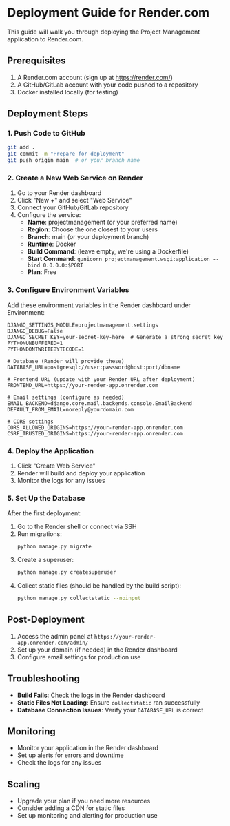 # Deployment Guide for Render.com

This guide will walk you through deploying the Project Management application to Render.com.

## Prerequisites

1. A Render.com account (sign up at https://render.com/)
2. A GitHub/GitLab account with your code pushed to a repository
3. Docker installed locally (for testing)

## Deployment Steps

### 1. Push Code to GitHub

```bash
git add .
git commit -m "Prepare for deployment"
git push origin main  # or your branch name
```

### 2. Create a New Web Service on Render

1. Go to your Render dashboard
2. Click "New +" and select "Web Service"
3. Connect your GitHub/GitLab repository
4. Configure the service:
   - **Name**: projectmanagement (or your preferred name)
   - **Region**: Choose the one closest to your users
   - **Branch**: main (or your deployment branch)
   - **Runtime**: Docker
   - **Build Command**: (leave empty, we're using a Dockerfile)
   - **Start Command**: `gunicorn projectmanagement.wsgi:application --bind 0.0.0.0:$PORT`
   - **Plan**: Free

### 3. Configure Environment Variables

Add these environment variables in the Render dashboard under Environment:

```
DJANGO_SETTINGS_MODULE=projectmanagement.settings
DJANGO_DEBUG=False
DJANGO_SECRET_KEY=your-secret-key-here  # Generate a strong secret key
PYTHONUNBUFFERED=1
PYTHONDONTWRITEBYTECODE=1

# Database (Render will provide these)
DATABASE_URL=postgresql://user:password@host:port/dbname

# Frontend URL (update with your Render URL after deployment)
FRONTEND_URL=https://your-render-app.onrender.com

# Email settings (configure as needed)
EMAIL_BACKEND=django.core.mail.backends.console.EmailBackend
DEFAULT_FROM_EMAIL=noreply@yourdomain.com

# CORS settings
CORS_ALLOWED_ORIGINS=https://your-render-app.onrender.com
CSRF_TRUSTED_ORIGINS=https://your-render-app.onrender.com
```

### 4. Deploy the Application

1. Click "Create Web Service"
2. Render will build and deploy your application
3. Monitor the logs for any issues

### 5. Set Up the Database

After the first deployment:

1. Go to the Render shell or connect via SSH
2. Run migrations:
   ```bash
   python manage.py migrate
   ```
3. Create a superuser:
   ```bash
   python manage.py createsuperuser
   ```
4. Collect static files (should be handled by the build script):
   ```bash
   python manage.py collectstatic --noinput
   ```

## Post-Deployment

1. Access the admin panel at `https://your-render-app.onrender.com/admin/`
2. Set up your domain (if needed) in the Render dashboard
3. Configure email settings for production use

## Troubleshooting

- **Build Fails**: Check the logs in the Render dashboard
- **Static Files Not Loading**: Ensure `collectstatic` ran successfully
- **Database Connection Issues**: Verify your `DATABASE_URL` is correct

## Monitoring

- Monitor your application in the Render dashboard
- Set up alerts for errors and downtime
- Check the logs for any issues

## Scaling

- Upgrade your plan if you need more resources
- Consider adding a CDN for static files
- Set up monitoring and alerting for production use
